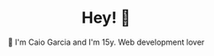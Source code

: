 <h1 align="center">Hey! 🤗</h1>

<p align="center">🚀 I'm Caio Garcia and I'm 15y.
Web development lover </p>
